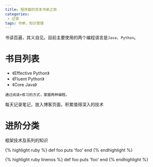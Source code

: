 ```yaml
---
title: 程序媛的百本书单之旅
categories:
 - 记录
tags: 书单，知识管理
---
```


书读百遍，其义自见。目前主要使用的两个编程语言是`Java`、`Python`。

# 书目列表

- 《Effective Python》
- 《Fluent Python》
- 《Core Java》
```
通过阅读+练习的方式，掌握两种编程。
```
每天记录笔记，放入博客页面，积累值得深入的技术

# 进阶分类

框架技术及系列的知识

{% highlight ruby %}
def foo
  puts 'foo'
end
{% endhighlight %}

{% highlight ruby linenos %}
def foo
  puts 'foo'
end
{% endhighlight %}

